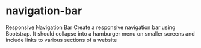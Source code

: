 # navigation-bar
Responsive Navigation Bar Create a responsive navigation bar using Bootstrap. It should collapse into a hamburger menu on smaller screens and include links to various sections of a website

